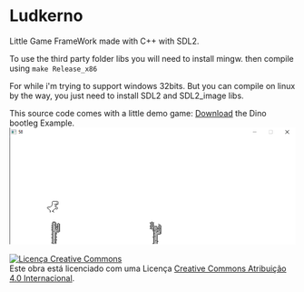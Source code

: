 # Ludkerno

Little Game FrameWork made with C++ with SDL2.

To use the third party folder libs you will need to install mingw.
then compile using ```make Release_x86```

For while i'm trying to support windows 32bits.
But you can compile on linux by the way, you just need to install SDL2 and SDL2_image libs.

This source code comes with a little demo game:
[Download](https://github.com/malysonb/Ludkerno/releases/tag/0.2.1-Alpha) the Dino bootleg Example.
![Dino!](/GameCode/Splash/dino.png)

<a rel="license" href="http://creativecommons.org/licenses/by/4.0/"><img alt="Licença Creative Commons" style="border-width:0" src="https://i.creativecommons.org/l/by/4.0/88x31.png" /></a><br />Este obra está licenciado com uma Licença <a rel="license" href="http://creativecommons.org/licenses/by/4.0/">Creative Commons Atribuição 4.0 Internacional</a>.
